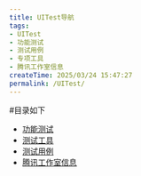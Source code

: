 ```yaml
---
title: UITest导航
tags:
- UITest
- 功能测试
- 测试用例
- 专项工具
- 腾讯工作室信息
createTime: 2025/03/24 15:47:27
permalink: /UITest/
---
```

#目录如下
- [功能测试](./功能测试.md)
- [测试工具](./测试工具.md)
- [测试用例](./测试用例.md)
- [腾讯工作室信息](./腾讯工作室信息.md)
